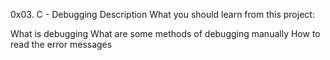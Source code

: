 0x03. C - Debugging
Description
What you should learn from this project:

What is debugging
What are some methods of debugging manually
How to read the error messages

